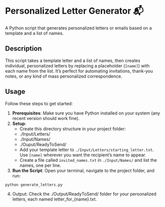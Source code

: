 # Personalized Letter Generator 📬

A Python script that generates personalized letters or emails based on a template and a list of names.

## Description

This script takes a template letter and a list of names, then creates individual, personalized letters by replacing a placeholder (`[name]`) with each name from the list. It’s perfect for automating invitations, thank-you notes, or any kind of mass personalized correspondence.

## Usage

Follow these steps to get started:

1. **Prerequisites**: Make sure you have Python installed on your system (any recent version should work fine).
2. **Setup**:
   - Create this directory structure in your project folder:
   - ./Input/Letters/
   - ./Input/Names/
   - ./Ouput/ReadyToSend/
   - Add your template letter to `./Input/Letters/starting_letter.txt`. Use `[name]` wherever you want the recipient’s name to appear.
   - Create a file called `invited_names.txt` in `./Input/Names/` and list the names, one per line.
3. **Run the Script**: Open your terminal, navigate to the project folder, and run:
  ```bash
  python generate_letters.py
  ```
4. Output: Check the ./Output/ReadyToSend/ folder for your personalized letters, each named letter_for_{name}.txt.

